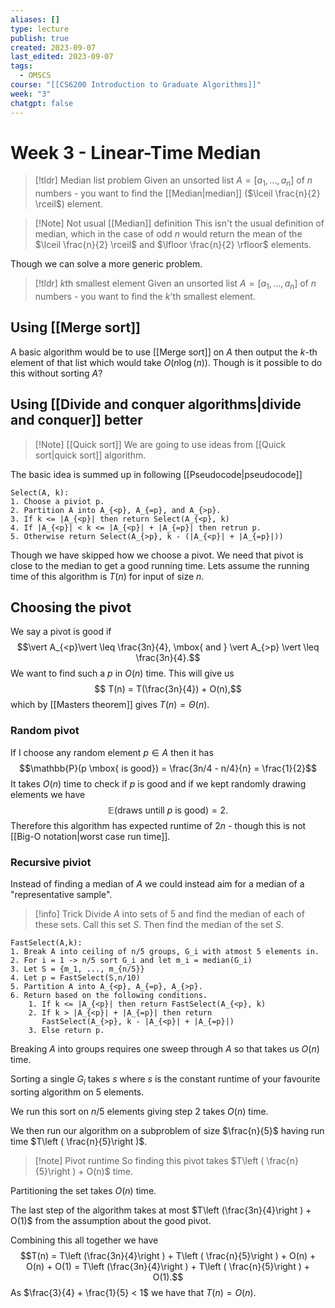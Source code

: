 ```yaml
---
aliases: []
type: lecture
publish: true
created: 2023-09-07
last_edited: 2023-09-07
tags:
  - OMSCS
course: "[[CS6200 Introduction to Graduate Algorithms]]"
week: "3"
chatgpt: false
---
```

# Week 3 - Linear-Time Median

> [!tldr] Median list problem
> Given an unsorted list $A = [a_1, \ldots, a_n]$ of $n$ numbers - you want to find the [[Median|median]] ($\lceil \frac{n}{2} \rceil$) element.

> [!Note] Not usual [[Median]] definition
> This isn't the usual definition of median, which in the case of odd $n$ would return the mean of the $\lceil \frac{n}{2} \rceil$ and $\lfloor \frac{n}{2} \rfloor$ elements.

Though we can solve a more generic problem.

> [!tldr] $k$th smallest element
> Given an unsorted list $A = [a_1, \ldots, a_n]$ of $n$ numbers - you want to find the $k$'th smallest element.

## Using [[Merge sort]]

A basic algorithm would be to use [[Merge sort]] on $A$ then output the $k$-th element of that list which would take $O(n\log(n))$. Though is it possible to do this without sorting $A$?

## Using [[Divide and conquer algorithms|divide and conquer]] better

>[!Note] [[Quick sort]]
>We are going to use ideas from [[Quick sort|quick sort]] algorithm.

The basic idea is summed up in following [[Pseudocode|pseudocode]]

```pseudo
Select(A, k):
1. Choose a piviot p.
2. Partition A into A_{<p}, A_{=p}, and A_{>p}.
3. If k <= |A_{<p}| then return Select(A_{<p}, k)
4. If |A_{<p}| < k <= |A_{<p}| + |A_{=p}| then retrun p.
5. Otherwise return Select(A_{>p}, k - (|A_{<p}| + |A_{=p}|))
```

Though we have skipped how we choose a pivot. We need that pivot is close to the median to get a good running time. Lets assume the running time of this algorithm is $T(n)$ for input of size $n$.

## Choosing the pivot

We say a pivot is good if
$$\vert A_{<p}\vert \leq \frac{3n}{4}, \mbox{ and } \vert A_{>p} \vert \leq \frac{3n}{4}.$$
We want to find such a $p$ in $O(n)$ time. This will give us
$$ T(n) = T(\frac{3n}{4}) + O(n),$$
which by [[Masters theorem]] gives $T(n) = \Theta(n)$.

### Random pivot

If I choose any random element $p \in A$ then it has
$$\mathbb{P}(p \mbox{ is good}) = \frac{3n/4 - n/4}{n} = \frac{1}{2}$$
It takes $O(n)$ time to check if $p$ is good and if we kept randomly drawing elements we have
$$\mathbb{E}(\mbox{draws untill } p \mbox{ is good}) = 2.$$
Therefore this algorithm has expected runtime of $2n$ - though this is not [[Big-O notation|worst case run time]]. 

### Recursive piviot

Instead of finding a median of $A$ we could instead aim for a median of a "representative sample".

> [!info] Trick
> Divide $A$ into sets of 5 and find the median of each of these sets. Call this set $S$. Then find the median of the set $S$.



```pseudocode
FastSelect(A,k):
1. Break A into ceiling of n/5 groups, G_i with atmost 5 elements in.
2. For i = 1 -> n/5 sort G_i and let m_i = median(G_i)
3. Let S = {m_1, ..., m_{n/5}}
4. Let p = FastSelect(S,n/10)
5. Partition A into A_{<p}, A_{=p}, A_{>p}.
6. Return based on the following conditions.
	1. If k <= |A_{<p}| then return FastSelect(A_{<p}, k)
	2. If k > |A_{<p}| + |A_{=p}| then return 
	   FastSelect(A_{>p}, k - |A_{<p}| + |A_{=p}|)
	3. Else return p.
```

Breaking $A$ into groups requires one sweep through $A$ so that takes us $O(n)$ time. 

Sorting a single $G_i$ takes $s$ where $s$ is the constant runtime of your favourite sorting algorithm on 5 elements. 

We run this sort on $n/5$ elements giving step 2 takes $O(n)$ time. 

We then run our algorithm on a subproblem of size $\frac{n}{5}$ having run time $T\left ( \frac{n}{5}\right )$.

> [!note] Pivot runtime
> So finding this pivot takes $T\left ( \frac{n}{5}\right ) + O(n)$ time. 

Partitioning the set takes $O(n)$ time.

The last step of the algorithm takes at most $T\left (\frac{3n}{4}\right ) + O(1)$ from the assumption about the good pivot.

Combining this all together we have 
$$T(n) = T\left (\frac{3n}{4}\right ) + T\left ( \frac{n}{5}\right ) + O(n) + O(n) + O(1) = T\left (\frac{3n}{4}\right ) + T\left ( \frac{n}{5}\right ) + O(1).$$
As $\frac{3}{4} + \frac{1}{5} < 1$ we have that $T(n) = O(n)$.